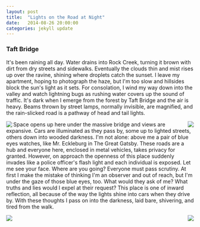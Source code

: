 ```yaml
---
layout: post
title:  "Lights on the Road at Night"
date:   2014-08-26 20:00:00
categories: jekyll update
---
```

<div class="col-md-12">
<h3>Taft Bridge</h3>
<p>
  It's been raining all day. Water drains into Rock Creek, turning it brown with dirt from dry streets and sidewalks. Eventually
  the clouds thin and mist rises up over the ravine, shining where droplets catch the sunset. I leave my apartment, hoping to photograph
  the haze, but I'm too slow and hillsides block the sun's light as it sets. For consolation, I wind my way down into the valley
  and watch lightning bugs as rushing water covers up the sound of traffic. It's dark when I emerge from the forest by Taft Bridge and the 
  air is heavy. Beams thrown by street lamps, normally invisible, are magnified, and the rain-slicked road is a pathway of head and tail lights. 
</p>
<img src="{{baseurl}}/keep_trackin/images/20140826/IMG_6328.JPG" align="left">
<img src="{{baseurl}}/keep_trackin/images/20140826/IMG_6303.JPG" align="right">
<p>
  Space opens up here under the massive bridge and views are expansive. Cars are illuminated as they pass by, some up to lighted streets, others
  down into wooded darkness. I'm not alone: above me a pair of blue eyes watches, like Mr. Eckleburg in The Great Gatsby. These roads are a hub and everyone 
  here, enclosed in metal vehicles, takes privacy for granted. However, on approach the openness of this place suddenly invades like a police officer's 
  flash light and each individual is exposed. Let me see your face. Where are you going? Everyone must pass scrutiny. At first I make the mistake of 
  thinking I'm an observer and out of reach, but I'm under the gaze of those blue eyes, too. What would they ask of me? What truths and lies 
  would I expel at their request? This place is one of inward reflection, all because of the way the lights shine into cars when they drive by. With these 
  thoughts I pass on into the darkness, laid bare, shivering, and tired from the walk. 
</p>
<img src="{{baseurl}}/keep_trackin/images/20140826/IMG_6309.JPG" align="left">
<img src="{{baseurl}}/keep_trackin/images/20140826/IMG_6323.JPG" align="right">
</div>